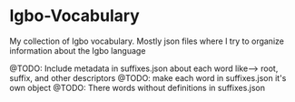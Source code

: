 # Igbo-Vocabulary
My collection of Igbo vocabulary. Mostly json files where I try to organize information about the Igbo language

@TODO: Include metadata in suffixes.json about each word like--> root, suffix, and other descriptors
@TODO: make each word in suffixes.json it's own object
@TODO: There words without definitions in suffixes.json
